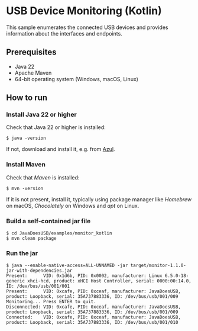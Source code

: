 # USB Device Monitoring (Kotlin)

This sample enumerates the connected USB devices and provides information about the interfaces and endpoints.

## Prerequisites

- Java 22
- Apache Maven
- 64-bit operating system (Windows, macOS, Linux)

## How to run

### Install Java 22 or higher

Check that Java 22 or higher is installed:

```shell
$ java -version
```

If not, download and install it, e.g. from [Azul](https://www.azul.com/downloads/?package=jdk).

### Install Maven

Check that *Maven* is installed:

```shell
$ mvn -version
```

If it is not present, install it, typically using package manager like *Homebrew* on macOS, *Chocolately* on Windows and *apt* on Linux.

### Build a self-contained jar file

```shell
$ cd JavaDoesUSB/examples/monitor_kotlin
$ mvn clean package
```

### Run the jar

```shell
$ java --enable-native-access=ALL-UNNAMED -jar target/monitor-1.1.0-jar-with-dependencies.jar
Present:      VID: 0x1d6b, PID: 0x0002, manufacturer: Linux 6.5.0-18-generic xhci-hcd, product: xHCI Host Controller, serial: 0000:00:14.0, ID: /dev/bus/usb/001/001
Present:      VID: 0xcafe, PID: 0xceaf, manufacturer: JavaDoesUSB, product: Loopback, serial: 35A737883336, ID: /dev/bus/usb/001/009
Monitoring... Press ENTER to quit.
Disconnected: VID: 0xcafe, PID: 0xceaf, manufacturer: JavaDoesUSB, product: Loopback, serial: 35A737883336, ID: /dev/bus/usb/001/009
Connected:    VID: 0xcafe, PID: 0xceaf, manufacturer: JavaDoesUSB, product: Loopback, serial: 35A737883336, ID: /dev/bus/usb/001/010
```
